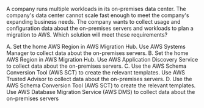 A company runs multiple workloads in its on-premises data center. The company's data center cannot scale fast enough to meet the company's expanding business needs. The company wants to collect usage and configuration data about the on-premises servers and workloads to plan a migration to AWS. Which solution will meet these requirements? 

A. Set the home AWS Region in AWS Migration Hub. Use AWS Systems Manager to collect data about the on-premises servers. 
B. Set the home AWS Region in AWS Migration Hub. Use AWS Application Discovery Service to collect data about the on-premises servers. 
C. Use the AWS Schema Conversion Tool (AWS SCT) to create the relevant templates. Use AWS Trusted Advisor to collect data about the on-premises servers. 
D. Use the AWS Schema Conversion Tool (AWS SCT) to create the relevant templates. Use AWS Database Migration Service (AWS DMS) to collect data about the on-premises servers